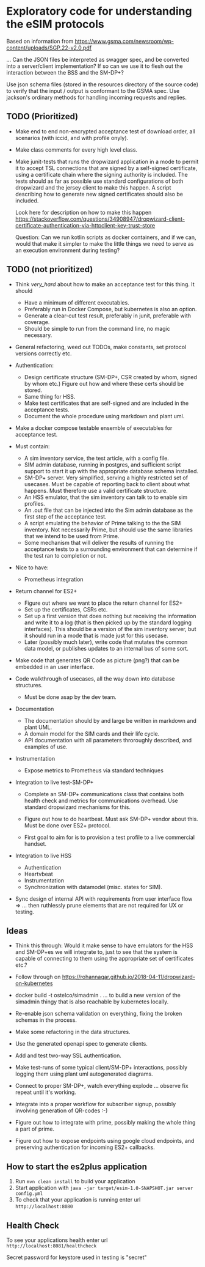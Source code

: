 # Exploratory code for understanding the eSIM protocols

Based on information from
https://www.gsma.com/newsroom/wp-content/uploads/SGP.22-v2.0.pdf

... Can the JSON files be interpreted as swagger spec, and be
converted into a server/client implementation?  If so can we use it to
flesh out the interaction between the BSS and the SM-DP+?

Use json schema files (stored in the resources directory of the
source code) to verify that the input / output is conformant to the
GSMA spec.  Use jackson's ordinary methods for handling incoming
requests and replies.

TODO (Prioritized)
---
* Make end to end non-encrypted acceptance test of download order,
  all scenarios (with iccid, and with profile onyly).

* Make class comments for every high level class.

* Make junit-tests that runs the dropwizard application in a mode to permit it
  to accept TSL connections that are signed by a self-signed certificate,
  using a certificate chain where the signing authority is included.  The tests
  should as far as possible use standard configurations of both 
  dropwizard and the jersey client to make this happen.  A script describing
  how to generate new signed certificates should also be included.

  Look here for description on how to make this happen
  https://stackoverflow.com/questions/34908947/dropwizard-client-certificate-authentication-via-httpclient-key-trust-store

  Question: Can we run kotlin scripts as docker containers, and if we can, would
  that make it simpler to make the little things we need to serve as an execution
  environment during testing?


TODO (not prioritized)
---

* Think _very_hard_  about how to make an acceptance test for this thing.   It should
   * Have a minimum of different executables.
   * Preferably run in Docker Compose, but kubernetes is also an option.
   * Generate a clear-cut test result, preferably in junit, preferable with coverage.
   * Should be simple to run from the command line, no magic necessary.

* General refactoring, weed out TODOs, make constants, set protocol versions
  correctly etc.

* Authentication:
   * Design certificate structure (SM-DP+, CSR  created by whom, signed by whom
     etc.)   Figure out how and where these certs should be stored.
   * Same thing for HSS.
   * Make test certificates that are self-signed and are included in the
     acceptance tests.
   * Document the whole procedure using markdown and plant uml.

* Make a docker compose testable ensemble of executables for acceptance test. 

 *  Must contain:

    * A sim inventory service, the test article, with a config file.
    * SIM admin database, running in postgres, and sufficient script support to
      start it up with the appropriate database schema installed.
    * SM-DP+ server. Very simplified, serving
      a highly restricted set of usecases.   Must be capable of reporting
      back to client about what happens.   Must therefore use a valid
      certificate structure.
    * An HSS emulator, that the sim inventory can talk to to enable
      sim profiles.
    * An .out file that can be injected into the Sim admin database
      as the first step of the acceptance test.
    * A script emulating the behavior of Prime talking to the
      the SIM inventory.  Not necessarily Prime, but should use
      the same libraries that we intend to be used from Prime.
    * Some mechanism that will deliver the results of running the acceptance
      tests to a surrounding environment that can determine if the test
      ran to  completion or not.

 *  Nice to have:

    * Prometheus integration

* Return channel for ES2+

   * Figure out where we want to place the return channel for ES2+
   * Set up the certificates, CSRs etc.
   * Set up a first version that does nothing but receiving the information
     and write it to a log (that is then picked up by the standard
     logging interfaces).  This should be a version of the sim inventory server,
     but it should run in a mode that is made just for this usecase.
   * Later (possibly much later), write code that mutates the common
     data model, or publishes updates to an internal bus of some sort.


* Make code that generates QR Code as picture (png?) that can be embedded
  in an user interface.

* Code walkthrough of usecases, all the way down into database structures.
   * Must be done asap by the dev team.

* Documentation
  * The documentation should by and large be written in markdown and 
    plant UML.
  * A domain model for the SIM cards and their life cycle.
  * API documentation with all parameters throroughly described, and 
    examples of use.

* Instrumentation
  * Expose metrics to Prometheus via standard techniques

* Integration to live test-SM-DP+
  * Complete an SM-DP+ communications class that contains both health
    check and metrics for communications overhead. Use standard 
    dropwizard mechanisms for this.
  
  * Figure out how to do heartbeat. Must ask SM-DP+ vendor about this.  Must be 
    done over ES2+ protocol.

  * First goal to aim for is to provision a test profile to a live commercial
    handset.

* Integration to live HSS
  * Authentication
  * Heartvbeat
  * Instrumentation
  * Synchronization with datamodel (misc. states for SIM).
   

* Sync design of internal API with requirements from user interface flow
   => ... then ruthlessly prune elements that are not required for
   UX or testing.


Ideas
---

* Think this through: Would it make sense to have emulators for
  the HSS and SM-DP+es we will integrate to, just to see that the 
  system is capable of connecting to them using the appropriate
  set of certificates etc.?

* Follow through on https://rohannagar.github.io/2018-04-11/dropwizard-on-kubernetes

* docker build -t ostelco/simadmin . 
  ... to build a new version of the simadmin thingy that is
  also reachable by kubernetes locally.

* Re-enable json schema validation on  everything, fixing the broken 
  schemas in the process.

* Make some refactoring in the data structures. 

* Use the generated openapi spec to generate clients.

* Add  and test two-way SSL authentication.

* Make test-runs of some typical client/SM-DP+ interactions,
  possibly logging them using plant uml autogenerated
  diagrams.

* Connect to proper SM-DP+, watch everything explode
  ... observe fix repeat until it's working.

* Integrate into a proper workflow for subscriber signup,
  possibly involving generation of QR-codes :-)

* Figure out how to integrate with prime, possibly making the whole thing
  a part of prime.

* Figure out how to expose endpoints using google cloud endpoints, and
  preserving authentication for incoming ES2+ callbacks.



How to start the es2plus application
---

1. Run `mvn clean install` to build your application
1. Start application with `java -jar target/esim-1.0-SNAPSHOT.jar server config.yml`
1. To check that your application is running enter url `http://localhost:8080`

Health Check
---

To see your applications health enter url `http://localhost:8081/healthcheck`


Secret password for keystore used in testing is "secret"


